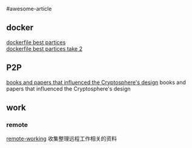 #awesome-article


## docker

[dockerfile best partices](https://docs.docker.com/engine/userguide/eng-image/dockerfile_best-practices/)  
[dockerfile best partices take 2](http://crosbymichael.com/dockerfile-best-practices-take-2.html)  


## P2P

[ books and papers that influenced the Cryptosphere's design](https://github.com/cryptosphere/cryptosphere/wiki/Reading-List)   books and papers that influenced the Cryptosphere's design  

## work

### remote

[remote-working](https://github.com/greatghoul/remote-working)  收集整理远程工作相关的资料  
